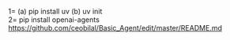 1= (a) pip install uv (b) uv init   
2= pip install openai-agents
https://github.com/ceobilal/Basic_Agent/edit/master/README.md

